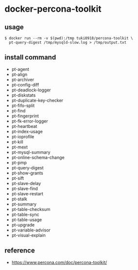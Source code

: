 # docker-percona-toolkit

## usage

```
$ docker run --rm -v $(pwd):/tmp tuki0918/percona-toolkit \
  pt-query-digest /tmp/mysqld-slow.log > /tmp/output.txt
```

## install command
+ pt-agent
+ pt-align
+ pt-archiver
+ pt-config-diff
+ pt-deadlock-logger
+ pt-diskstats
+ pt-duplicate-key-checker
+ pt-fifo-split
+ pt-find
+ pt-fingerprint
+ pt-fk-error-logger
+ pt-heartbeat
+ pt-index-usage
+ pt-ioprofile
+ pt-kill
+ pt-mext
+ pt-mysql-summary
+ pt-online-schema-change
+ pt-pmp
+ pt-query-digest
+ pt-show-grants
+ pt-sift
+ pt-slave-delay
+ pt-slave-find
+ pt-slave-restart
+ pt-stalk
+ pt-summary
+ pt-table-checksum
+ pt-table-sync
+ pt-table-usage
+ pt-upgrade
+ pt-variable-advisor
+ pt-visual-explain

## reference
+ https://www.percona.com/doc/percona-toolkit/
